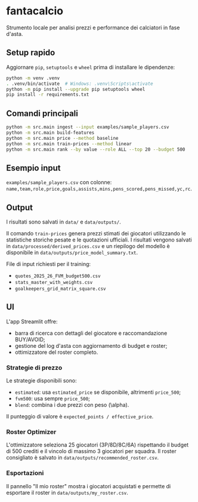 # fantacalcio

Strumento locale per analisi prezzi e performance dei calciatori in fase d'asta.

## Setup rapido

Aggiornare `pip`, `setuptools` e `wheel` prima di installare le dipendenze:

```bash
python -m venv .venv
. .venv/bin/activate  # Windows: .venv\Scripts\activate
python -m pip install --upgrade pip setuptools wheel
pip install -r requirements.txt
```

## Comandi principali

```bash
python -m src.main ingest --input examples/sample_players.csv
python -m src.main build-features
python -m src.main price --method baseline
python -m src.main train-prices --method linear
python -m src.main rank --by value --role ALL --top 20 --budget 500
```

## Esempio input

`examples/sample_players.csv` con colonne:
`name,team,role,price,goals,assists,mins,pens_scored,pens_missed,yc,rc`.

## Output

I risultati sono salvati in `data/` e `data/outputs/`.

Il comando `train-prices` genera prezzi stimati dei giocatori
utilizzando le statistiche storiche pesate e le quotazioni ufficiali.
I risultati vengono salvati in `data/processed/derived_prices.csv` e
un riepilogo del modello è disponibile in
`data/outputs/price_model_summary.txt`.

File di input richiesti per il training:

- `quotes_2025_26_FVM_budget500.csv`
- `stats_master_with_weights.csv`
- `goalkeepers_grid_matrix_square.csv`

## UI

L'app Streamlit offre:

- barra di ricerca con dettagli del giocatore e raccomandazione BUY/AVOID;
- gestione del log d'asta con aggiornamento di budget e roster;
- ottimizzatore del roster completo.

### Strategie di prezzo

Le strategie disponibili sono:

- `estimated`: usa `estimated_price` se disponibile, altrimenti `price_500`;
- `fvm500`: usa sempre `price_500`;
- `blend`: combina i due prezzi con peso \(\alpha\).

Il punteggio di valore è `expected_points / effective_price`.

### Roster Optimizer

L'ottimizzatore seleziona 25 giocatori (3P/8D/8C/6A) rispettando il budget
di 500 crediti e il vincolo di massimo 3 giocatori per squadra.
Il roster consigliato è salvato in `data/outputs/recommended_roster.csv`.

### Esportazioni

Il pannello "Il mio roster" mostra i giocatori acquistati e permette di
esportare il roster in `data/outputs/my_roster.csv`.

